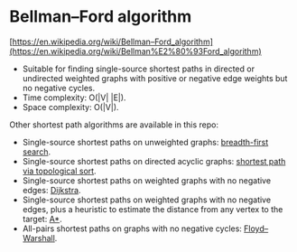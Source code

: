 # Bellman–Ford algorithm

[https://en.wikipedia.org/wiki/Bellman–Ford_algorithm](https://en.wikipedia.org/wiki/Bellman%E2%80%93Ford_algorithm)

* Suitable for finding single-source shortest paths in directed or undirected weighted graphs with positive or negative edge weights but no negative cycles.
* Time complexity: O(|V| |E|).
* Space complexity: O(|V|).

Other shortest path algorithms are available in this repo:

* Single-source shortest paths on unweighted graphs: [breadth-first search](../adjacency_list).
* Single-source shortest paths on directed acyclic graphs: [shortest path via topological sort](../dag_shortest_path).
* Single-source shortest paths on weighted graphs with no negative edges: [Dijkstra](../dijkstra).
* Single-source shortest paths on weighted graphs with no negative edges, plus a heuristic to estimate the distance from any vertex to the target: [A*](../A*).
* All-pairs shortest paths on graphs with no negative cycles: [Floyd–Warshall](../floyd-warshall).
